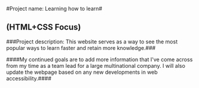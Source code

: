 #Project name: Learning how to learn#
## (HTML+CSS Focus) ##

###Project description: This website serves as a way to see the most popular ways to learn faster and retain more knowledge.###

####My continued goals are to add more information that I've come across from my time as a team lead for a large multinational company. I will also update the webpage based on any new developments in web accessibility.####

